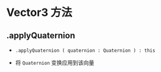 # Vector3 方法

## .applyQuaternion

+ `.applyQuaternion ( quaternion : Quaternion ) : this`

+ 将 `Quaternion` 变换应用到该向量

